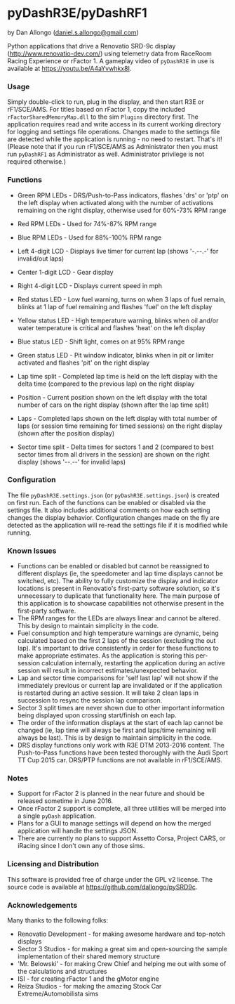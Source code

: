 # pyDashR3E/pyDashRF1

by Dan Allongo (daniel.s.allongo@gmail.com)

Python applications that drive a Renovatio SRD-9c display (http://www.renovatio-dev.com/) using telemetry data from RaceRoom Racing Experience or rFactor 1. A gameplay video of `pyDashR3E` in use is available at https://youtu.be/A4aYvwhkx8I.

### Usage

Simply double-click to run, plug in the display, and then start R3E or rF1/SCE/AMS. For titles based on rFactor 1, copy the included `rFactorSharedMemoryMap.dll` to the sim `Plugins` directory first. The application requires read and write access in its current working directory for logging and settings file operations. Changes made to the settings file are detected while the application is running - no need to restart. That's it! (Please note that if you run rF1/SCE/AMS as Administrator then you must run `pyDashRF1` as Administrator as well. Administrator privilege is not required otherwise.)

### Functions

* Green RPM LEDs - DRS/Push-to-Pass indicators, flashes 'drs' or 'ptp' on the left display when activated along with the number of activations remaining on the right display, otherwise used for 60%-73% RPM range
* Red RPM LEDs - Used for 74%-87% RPM range
* Blue RPM LEDs - Used for 88%-100% RPM range
* Left 4-digit LCD - Displays live timer for current lap (shows '-.--.-' for invalid/out laps)
* Center 1-digit LCD - Gear display
* Right 4-digit LCD - Displays current speed in mph
* Red status LED - Low fuel warning, turns on when 3 laps of fuel remain, blinks at 1 lap of fuel remaining and flashes 'fuel' on the left display
* Yellow status LED - High temperature warning, blinks when oil and/or water temperature is critical and flashes 'heat' on the left display
* Blue status LED - Shift light, comes on at 95% RPM range
* Green status LED - Pit window indicator, blinks when in pit or limiter activated and flashes 'pit' on the right display


* Lap time split - Completed lap time is held on the left display with the delta time (compared to the previous lap) on the right display
* Position - Current position shown on the left display with the total number of cars on the right display (shown after the lap time split)
* Laps - Completed laps shown on the left display with total number of laps (or session time remaining for timed sessions) on the right display (shown after the position display)
* Sector time split - Delta times for sectors 1 and 2 (compared to best sector times from all drivers in the session) are shown on the right display (shows '--.--' for invalid laps)

### Configuration

The file `pyDashR3E.settings.json` (or `pyDashR3E.settings.json`) is created on first run.
Each of the functions can be enabled or disabled via the settings file.
It also includes additional comments on how each setting changes the display behavior.
Configuration changes made on the fly are detected as the application will re-read the settings file if it is modified while running.

### Known Issues

* Functions can be enabled or disabled but cannot be reassigned to different displays (ie, the speedometer and lap time displays cannot be switched, etc). The ability to fully customize the display and indicator locations is present in Renovatio's first-party software solution, so it's unnecessary to duplicate that functionality here. The main purpose of this application is to showcase capabilities not otherwise present in the first-party software.
* The RPM ranges for the LEDs are always linear and cannot be altered. This by design to maintain simplicity in the code.
* Fuel consumption and high temperature warnings are dynamic, being calculated based on the first 2 laps of the session (excluding the out lap). It's important to drive consistently in order for these functions to make appropriate estimates. As the application is storing this per-session calculation internally, restarting the application during an active session will result in incorrect estimates/unexpected behavior.
* Lap and sector time comparisons for 'self last lap' will not show if the immediately previous or current lap are invalidated or if the application is restarted during an active session. It will take 2 clean laps in succession to resync the session lap comparison.
* Sector 3 split times are never shown due to other important information being displayed upon crossing start/finish on each lap.
* The order of the information displays at the start of each lap cannot be changed (ie, lap time will always be first and laps/time remaining will always be last). This is by design to maintain simplicity in the code.
* DRS display functions only work with R3E DTM 2013-2016 content. The Push-to-Pass functions have been tested thoroughly with the Audi Sport TT Cup 2015 car. DRS/PTP functions are not available in rF1/SCE/AMS.

### Notes

* Support for rFactor 2 is planned in the near future and should be released sometime in June 2016.
* Once rFactor 2 support is complete, all three utilities will be merged into a single `pyDash` application.
* Plans for a GUI to manage settings will depend on how the merged application will handle the settings JSON.
* There are currently no plans to support Assetto Corsa, Project CARS, or iRacing since I don't own any of those sims.

### Licensing and Distribution

This software is provided free of charge under the GPL v2 license.
The source code is available at https://github.com/dallongo/pySRD9c.

### Acknowledgements

Many thanks to the following folks:
* Renovatio Development - for making awesome hardware and top-notch displays
* Sector 3 Studios - for making a great sim and open-sourcing the sample implementation of their shared memory structure
* 'Mr. Belowski' - for making Crew Chief and helping me out with some of the calculations and structures
* ISI - for creating rFactor 1 and the gMotor engine
* Reiza Studios - for making the amazing Stock Car Extreme/Automobilista sims

